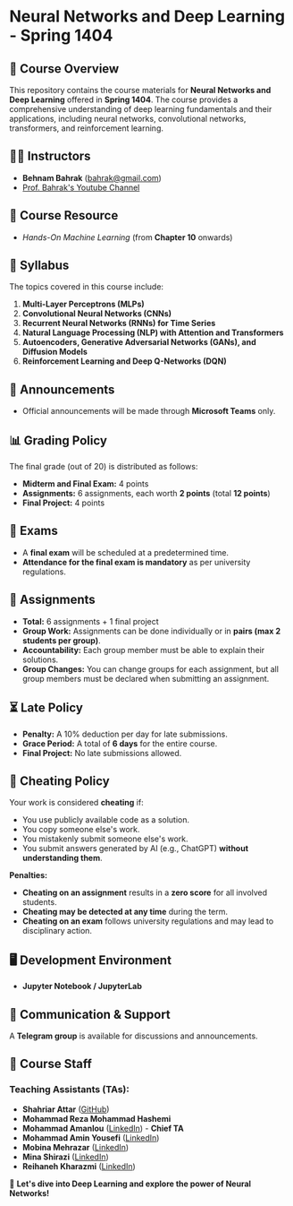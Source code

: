 # Neural Networks and Deep Learning - Spring 1404

## 📌 Course Overview
This repository contains the course materials for **Neural Networks and Deep Learning** offered in **Spring 1404**. The course provides a comprehensive understanding of deep learning fundamentals and their applications, including neural networks, convolutional networks, transformers, and reinforcement learning.

## 👨‍🏫 Instructors
- **Behnam Bahrak** ([bahrak@gmail.com](mailto:bahrak@gmail.com))
- [Prof. Bahrak's Youtube Channel](https://www.youtube.com/@BahrakCourses)

## 📖 Course Resource
- *Hands-On Machine Learning* (from **Chapter 10** onwards)

## 📜 Syllabus
The topics covered in this course include:
1. **Multi-Layer Perceptrons (MLPs)**
2. **Convolutional Neural Networks (CNNs)**
3. **Recurrent Neural Networks (RNNs) for Time Series**
4. **Natural Language Processing (NLP) with Attention and Transformers**
5. **Autoencoders, Generative Adversarial Networks (GANs), and Diffusion Models**
6. **Reinforcement Learning and Deep Q-Networks (DQN)**

## 📢 Announcements
- Official announcements will be made through **Microsoft Teams** only.

## 📊 Grading Policy
The final grade (out of 20) is distributed as follows:
- **Midterm and Final Exam:** 4 points
- **Assignments:** 6 assignments, each worth **2 points** (total **12 points**)
- **Final Project:** 4 points

## 📝 Exams
- A **final exam** will be scheduled at a predetermined time.
- **Attendance for the final exam is mandatory** as per university regulations.

## 📂 Assignments
- **Total:** 6 assignments + 1 final project
- **Group Work:** Assignments can be done individually or in **pairs (max 2 students per group)**.
- **Accountability:** Each group member must be able to explain their solutions.
- **Group Changes:** You can change groups for each assignment, but all group members must be declared when submitting an assignment.

## ⏳ Late Policy
- **Penalty:** A 10% deduction per day for late submissions.
- **Grace Period:** A total of **6 days** for the entire course.
- **Final Project:** No late submissions allowed.

## 🚨 Cheating Policy
Your work is considered **cheating** if:
- You use publicly available code as a solution.
- You copy someone else's work.
- You mistakenly submit someone else's work.
- You submit answers generated by AI (e.g., ChatGPT) **without understanding them**.

**Penalties:**
- **Cheating on an assignment** results in a **zero score** for all involved students.
- **Cheating may be detected at any time** during the term.
- **Cheating on an exam** follows university regulations and may lead to disciplinary action.

## 🖥️ Development Environment
- **Jupyter Notebook / JupyterLab**

## 📌 Communication & Support
A **Telegram group** is available for discussions and announcements.

## 🏅 Course Staff
### Teaching Assistants (TAs):
- **Shahriar Attar** ([GitHub](https://github.com/Shahriar-0/))
- **Mohammad Reza Mohammad Hashemi**
- **Mohammad Amanlou** ([LinkedIn](https://www.linkedin.com/in/mohammad-amanlou-220b0121a/)) - **Chief TA**
- **Mohammad Amin Yousefi** ([LinkedIn](https://www.linkedin.com/in/mohammad-amin-yousefi/?utm_source=share&utm_campaign=share_via&utm_content=profile&utm_medium=ios_app))
- **Mobina Mehrazar** ([LinkedIn](https://www.linkedin.com/in/mobinamehrazar/))
- **Mina Shirazi** ([LinkedIn](https://www.linkedin.com/in/mina-shirazi-013992293/))
- **Reihaneh Kharazmi** ([LinkedIn](https://www.linkedin.com/in/reihaneh-kharazmi-8747b61a1/))

🚀 **Let's dive into Deep Learning and explore the power of Neural Networks!**

